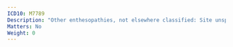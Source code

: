 ```yaml
---
ICD10: M7789
Description: "Other enthesopathies, not elsewhere classified: Site unspecified"
Matters: No
Weight: 0
---
```


